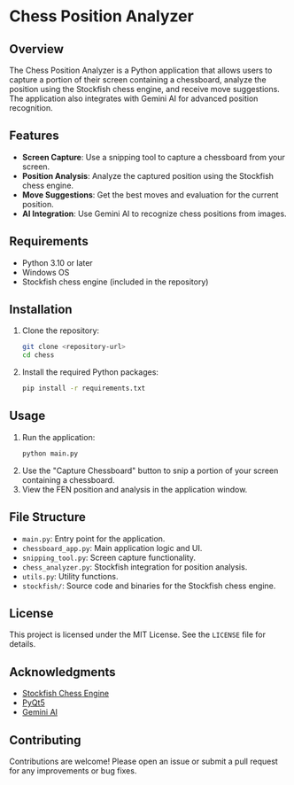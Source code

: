 # Chess Position Analyzer

## Overview

The Chess Position Analyzer is a Python application that allows users to capture a portion of their screen containing a chessboard, analyze the position using the Stockfish chess engine, and receive move suggestions. The application also integrates with Gemini AI for advanced position recognition.

## Features

- **Screen Capture**: Use a snipping tool to capture a chessboard from your screen.
- **Position Analysis**: Analyze the captured position using the Stockfish chess engine.
- **Move Suggestions**: Get the best moves and evaluation for the current position.
- **AI Integration**: Use Gemini AI to recognize chess positions from images.

## Requirements

- Python 3.10 or later
- Windows OS
- Stockfish chess engine (included in the repository)

## Installation

1. Clone the repository:
   ```bash
   git clone <repository-url>
   cd chess
   ```
2. Install the required Python packages:
   ```bash
   pip install -r requirements.txt
   ```

## Usage

1. Run the application:
   ```bash
   python main.py
   ```
2. Use the "Capture Chessboard" button to snip a portion of your screen containing a chessboard.
3. View the FEN position and analysis in the application window.

## File Structure

- `main.py`: Entry point for the application.
- `chessboard_app.py`: Main application logic and UI.
- `snipping_tool.py`: Screen capture functionality.
- `chess_analyzer.py`: Stockfish integration for position analysis.
- `utils.py`: Utility functions.
- `stockfish/`: Source code and binaries for the Stockfish chess engine.

## License

This project is licensed under the MIT License. See the `LICENSE` file for details.

## Acknowledgments

- [Stockfish Chess Engine](https://stockfishchess.org/)
- [PyQt5](https://riverbankcomputing.com/software/pyqt/intro)
- [Gemini AI](https://ai.google/tools/)

## Contributing

Contributions are welcome! Please open an issue or submit a pull request for any improvements or bug fixes.
